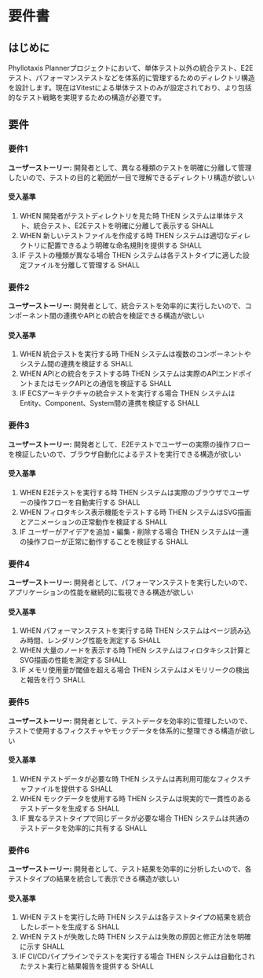 # 要件書

## はじめに

Phyllotaxis Plannerプロジェクトにおいて、単体テスト以外の統合テスト、E2Eテスト、パフォーマンステストなどを体系的に管理するためのディレクトリ構造を設計します。現在はVitestによる単体テストのみが設定されており、より包括的なテスト戦略を実現するための構造が必要です。

## 要件

### 要件1

**ユーザーストーリー:** 開発者として、異なる種類のテストを明確に分離して管理したいので、テストの目的と範囲が一目で理解できるディレクトリ構造が欲しい

#### 受入基準

1. WHEN 開発者がテストディレクトリを見た時 THEN システムは単体テスト、統合テスト、E2Eテストを明確に分離して表示する SHALL
2. WHEN 新しいテストファイルを作成する時 THEN システムは適切なディレクトリに配置できるよう明確な命名規則を提供する SHALL
3. IF テストの種類が異なる場合 THEN システムは各テストタイプに適した設定ファイルを分離して管理する SHALL

### 要件2

**ユーザーストーリー:** 開発者として、統合テストを効率的に実行したいので、コンポーネント間の連携やAPIとの統合を検証できる構造が欲しい

#### 受入基準

1. WHEN 統合テストを実行する時 THEN システムは複数のコンポーネントやシステム間の連携を検証する SHALL
2. WHEN APIとの統合をテストする時 THEN システムは実際のAPIエンドポイントまたはモックAPIとの通信を検証する SHALL
3. IF ECSアーキテクチャの統合テストを実行する場合 THEN システムはEntity、Component、System間の連携を検証する SHALL

### 要件3

**ユーザーストーリー:** 開発者として、E2Eテストでユーザーの実際の操作フローを検証したいので、ブラウザ自動化によるテストを実行できる構造が欲しい

#### 受入基準

1. WHEN E2Eテストを実行する時 THEN システムは実際のブラウザでユーザーの操作フローを自動実行する SHALL
2. WHEN フィロタキシス表示機能をテストする時 THEN システムはSVG描画とアニメーションの正常動作を検証する SHALL
3. IF ユーザーがアイデアを追加・編集・削除する場合 THEN システムは一連の操作フローが正常に動作することを検証する SHALL

### 要件4

**ユーザーストーリー:** 開発者として、パフォーマンステストを実行したいので、アプリケーションの性能を継続的に監視できる構造が欲しい

#### 受入基準

1. WHEN パフォーマンステストを実行する時 THEN システムはページ読み込み時間、レンダリング性能を測定する SHALL
2. WHEN 大量のノードを表示する時 THEN システムはフィロタキシス計算とSVG描画の性能を測定する SHALL
3. IF メモリ使用量が閾値を超える場合 THEN システムはメモリリークの検出と報告を行う SHALL

### 要件5

**ユーザーストーリー:** 開発者として、テストデータを効率的に管理したいので、テストで使用するフィクスチャやモックデータを体系的に整理できる構造が欲しい

#### 受入基準

1. WHEN テストデータが必要な時 THEN システムは再利用可能なフィクスチャファイルを提供する SHALL
2. WHEN モックデータを使用する時 THEN システムは現実的で一貫性のあるテストデータを生成する SHALL
3. IF 異なるテストタイプで同じデータが必要な場合 THEN システムは共通のテストデータを効率的に共有する SHALL

### 要件6

**ユーザーストーリー:** 開発者として、テスト結果を効率的に分析したいので、各テストタイプの結果を統合して表示できる構造が欲しい

#### 受入基準

1. WHEN テストを実行した時 THEN システムは各テストタイプの結果を統合したレポートを生成する SHALL
2. WHEN テストが失敗した時 THEN システムは失敗の原因と修正方法を明確に示す SHALL
3. IF CI/CDパイプラインでテストを実行する場合 THEN システムは自動化されたテスト実行と結果報告を提供する SHALL